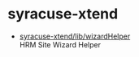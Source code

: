 # syracuse-xtend

* [syracuse-xtend/lib/wizardHelper](lib/wizardHelper.md)  
  HRM Site Wizard Helper  
